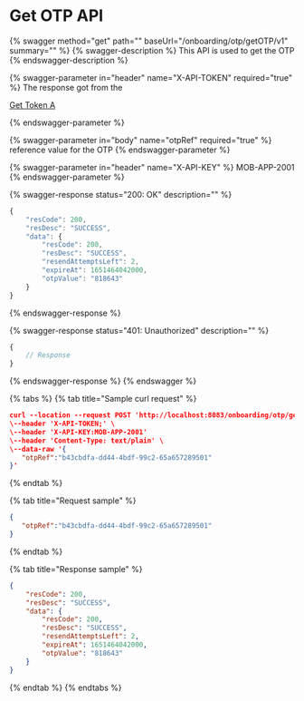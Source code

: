 # Get OTP API

{% swagger method="get" path="" baseUrl="<domain>/onboarding/otp/getOTP/v1" summary="" %}
{% swagger-description %}
This API is used to get the OTP
{% endswagger-description %}

{% swagger-parameter in="header" name="X-API-TOKEN" required="true" %}
The response got from the 

[Get Token A](../../../../../market-place/api-specification/get-token-api.md)


{% endswagger-parameter %}

{% swagger-parameter in="body" name="otpRef" required="true" %}
reference value for the OTP
{% endswagger-parameter %}

{% swagger-parameter in="header" name="X-API-KEY" %}
MOB-APP-2001
{% endswagger-parameter %}

{% swagger-response status="200: OK" description="" %}
```javascript
{
    "resCode": 200,
    "resDesc": "SUCCESS",
    "data": {
        "resCode": 200,
        "resDesc": "SUCCESS",
        "resendAttemptsLeft": 2,
        "expireAt": 1651464042000,
        "otpValue": "818643"
    }
}
```
{% endswagger-response %}

{% swagger-response status="401: Unauthorized" description="" %}
```javascript
{
    // Response
}
```
{% endswagger-response %}
{% endswagger %}

{% tabs %}
{% tab title="Sample curl request" %}
```json
curl --location --request POST 'http://localhost:8083/onboarding/otp/getOTP/v1' \
\--header 'X-API-TOKEN;' \
\--header 'X-API-KEY:MOB-APP-2001'
\--header 'Content-Type: text/plain' \
\--data-raw '{
   "otpRef":"b43cbdfa-dd44-4bdf-99c2-65a657289501"
}'
```
{% endtab %}

{% tab title="Request sample" %}
```json
{
   "otpRef":"b43cbdfa-dd44-4bdf-99c2-65a657289501"
}
```
{% endtab %}

{% tab title="Response sample" %}
```json
{
    "resCode": 200,
    "resDesc": "SUCCESS",
    "data": {
        "resCode": 200,
        "resDesc": "SUCCESS",
        "resendAttemptsLeft": 2,
        "expireAt": 1651464042000,
        "otpValue": "818643"
    }
}
```
{% endtab %}
{% endtabs %}
